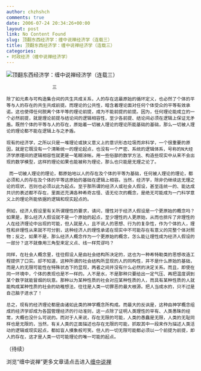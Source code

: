 ```yaml
---
author: chzhshch
comments: true
date: 2006-07-24 20:34:26+00:00
layout: post
link: No Content Found
slug: 顶翻东西经济学：缠中说禅经济学（连载三）
title: 顶翻东西经济学：缠中说禅经济学（连载三）
categories:
- 时政经济（缠中说禅经济学）
---
```


			

                                               

![顶翻东西经济学：缠中说禅经济学（连载三）](http://simg.sinajs.cn/blog7style/images/common/sg_trans.gif)

                                               

                                               

                     三

    除了如元素与可构造集合间的共生共成关系，人的存在这最原始的循环定义，也必然了个体的平等与人的存在的共生共成前提。而理论的公共性，暗含着理论面对任何个体受众的平等有效承诺。这也使得任何脱离个体平等的理论前提，成为不能前提的前提。因为，任何理论能成立的一个必然前提，就是理论前提与结论间的逻辑相容性，至少各前提、结论间必须在逻辑上保证无矛盾。既然个体的平等与人的存在，原始着一切被人理论的理论所能基础的基础，那么一切被人理论的理论都不能在逻辑上与之矛盾。

    现有的经济学，之所以只是一堆理论或狭义意义上的意识形态垃圾而非科学，一个很重要的原因，就是它既没有一个清晰统一的理论起点，也没有一个严密、系统的逻辑体系，号称的N大经济学原理间的逻辑相容性就更是一笔糊涂帐。用一些俗鄙的数学方法、构造些现实中从来不会出现的数学模型，这样的理论如果也能被称为理论，那么也只能是无理之论了。

     而一切被人理论的理论，都原始地以人的存在及个体的平等为基础，任何被人理论的理论，都必须和人的存在及个体的平等这原始的基础在逻辑上相容。当然，经济学，除非仍继续这无理之论的现状，否则也必须以此为起点。至于那所谓的经济人或社会人假设，甚至连统一的、能达成共识的表述都不存在，里面还充满各种希奇古怪、语无伦次的概念，是绝无可能成为一门科学意义上的理论所能依据的逻辑和现实起点的。

    例如，经济人假设里有关所谓理性的要求，请问，理性对于经济人假设是一个更原始的概念吗？如果是，那么经济人假设就不是一个原始的起点，至少理性的人更原始，从而也排斥了非理性的人在经济理论中出现的可能，但人就是人，且不说人的思想、行为的复杂性，作为个体的人，理性和非理性从来就不可分割，这种经济人的理性承诺在现实中不可能存在有意义的完整个体对照物；反之，如果不是，那么经济人概念作为一个更原始的概念，怎么能让理性成为经济人假设的一部分？这不就像用三角型来定义点、线一样荒谬吗？

    同样，在社会人概念里，往往假设人是由社会结构所决定的，这也为一种希特勒类的思想改造工程提供了口实。却不知道，这种所谓的社会结构所显现的人的同构性，并不是什么原始的基础，而是人的无限可能性在特殊状态下的显现，两者之间并没有什么必然的决定关系。而且，即使在同一环境中，个体的表现也是不一样的。人不是水，不是那种只要给出一定气压、再把温度调到某个数字就能冒烟的玩意。那种以为某种性质的社会对应某种性质的人，而具有某种性质的人就能构成某种性质的社会的幼稚想法，往往是人类一切罪恶的最大根源。把人当成水的，只不过是自己脑子进水了！

    总之，现有的经济理论都是由诸如此类的神学概念所构成。而最大的反讽是，这种由神学概念组成的经济学却成为各国管理经济的行动准则，这一点除了证明人类理性的罕有、人类愚昧的经常，大概也没什么可说的。而对于人来说，存在无限的可能，人类的愚蠢是无限，人类的无耻同样也是无限的，当然，有关人类的正面描述也存在无限的可能，抓取其中一段来作为描述人类活动的逻辑或现实起点，都如盲人摸象般可笑。但人的一切无限可能都必须以一个前提为前提，即人的存在，这才是人类一切可能理论的唯一可能的起点。

（待续）

浏览“缠中说禅”更多文章请点击进入[缠中说禅](http://blog.sina.com.cn/m/chzhshch)
